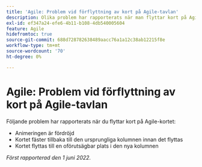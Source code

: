 ```yaml
---
title: 'Agile: Problem vid förflyttning av kort på Agile-tavlan'
description: Olika problem har rapporterats när man flyttar kort på Agile board.
exl-id: ef347a24-efe6-4b11-b108-4db540005604
feature: Agile
hidefromtoc: true
source-git-commit: 688d728782638489aacc76a1a12c38ab12215f8e
workflow-type: tm+mt
source-wordcount: '70'
ht-degree: 0%

---
```


# Agile: Problem vid förflyttning av kort på Agile-tavlan

<!--Valid issue, won't fix-->

Följande problem har rapporterats när du flyttar kort på Agile-kortet:

* Animeringen är fördröjd
* Kortet fäster tillbaka till den ursprungliga kolumnen innan det flyttas
* Kortet flyttas till en oförutsägbar plats i den nya kolumnen

_Först rapporterad den 1 juni 2022._
